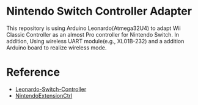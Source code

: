 # Nintendo Switch Controller Adapter
This repository is using Arduino Leonardo(Atmega32U4) to adapt Wii Classic Controller as an almost Pro controller for Nintendo Switch. In addition, Using wireless UART module(e.g., XL01B-232) and a addition Arduino board to realize wireless mode.

# Reference
* [Leonardo-Switch-Controller](https://github.com/Jas2o/Leonardo-Switch-Controller)
* [NintendoExtensionCtrl](https://github.com/dmadison/NintendoExtensionCtrl)